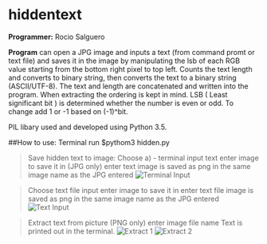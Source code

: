 # hiddentext

**Programmer:** Rocio Salguero

**Program** can open a JPG image and inputs a text (from command promt or  text file) and saves it in the image by manipulating the lsb of each RGB value starting from the bottom right pixel to top left. Counts the text length and converts to binary string, then converts the text to a binary string (ASCII/UTF-8). The text and length are concatenated and written into the program. When extracting the ordering is kept in mind. 
LSB ( Least significant bit ) is determined whether the number is even or odd. To change add 1 or -1 based on (-1)^bit. 

PIL libary used and developed using Python 3.5.

##How to use:
Terminal run $pythom3 hidden.py
>Save hidden text to image:
>Choose a) - terminal input text
>enter image to save it in (JPG only)
>enter text 
>image is saved as png in the same image name as the JPG entered
![Terminal Input](http://i64.tinypic.com/ejc08p.png)

>Choose text file input 
>enter image to save it in
>enter text file 
>image is saved as png in the same image name as the JPG entered
![Text Input](http://i68.tinypic.com/r85mcw.png)

>Extract text from picture (PNG only) 
>enter image file name 
>Text is printed out in the terminal. 
![Extract 1](http://i63.tinypic.com/2e0ixeh.png)
![Extract 2](http://i65.tinypic.com/2rbynvs.png)
